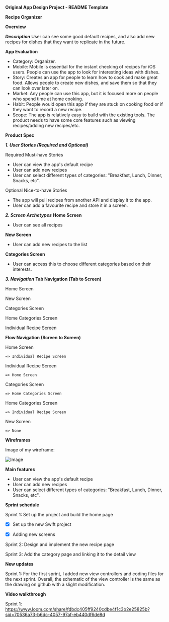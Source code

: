 **Original App Design Project - README Template**

**Recipe Organizer**

**Overview**

***Description***
User can see some good default recipes, and also add new recipes for dishes that they want to replicate in the future.

**App Evaluation**
- Category: Organizer.
- Mobile: Mobile is essential for the instant checking of recipes for iOS users. People can use the app to look for interesting ideas with dishes.
- Story: Creates an app for people to learn how to cook and make great food. Allows people to create new dishes, and save them so that they can look over later on.
- Market: Any people can use this app, but it is focused more on people who spend time at home cooking.
- Habit: People would open this app if they are stuck on cooking food or if they want to record a new recipe.
- Scope: The app is relatively easy to build with the existing tools. The product needs to have some core features such as viewing recipes/adding new recipes/etc.

**Product Spec**

***1. User Stories (Required and Optional)***

Required Must-have Stories
- User can view the app's default recipe
- User can add new recipes
- User can select different types of categories: "Breakfast, Lunch, Dinner, Snacks, etc".

Optional Nice-to-have Stories
- The app will pull recipes from another API and display it to the app.
- User can add a favourite recipe and store it in a screen.

***2. Screen Archetypes***
**Home Screen**
- User can see all recipes

**New Screen**
- User can add new recipes to the list

**Categories Screen**
- User can access this to choose different categories based on their interests.

***3. Navigation***
**Tab Navigation (Tab to Screen)**

Home Screen

New Screen

Categories Screen

Home Categories Screen

Individual Recipe Screen

**Flow Navigation (Screen to Screen)**

Home Screen 

    => Individual Recipe Screen
    
Individual Recipe Screen

    => Home Screen

Categories Screen 

    => Home Categories Screen
    
Home Categories Screen

    => Individual Recipe Screen
    
New Screen 

    => None

**Wireframes**

Image of my wireframe:

![Image](https://github.com/Baozzz04/CodePath_Capstone/blob/main/IMG_9110.HEIC?raw=true)

**Main features**
- User can view the app's default recipe
- User can add new recipes
- User can select different types of categories: "Breakfast, Lunch, Dinner, Snacks, etc".

**Sprint schedule**

Sprint 1: Set up the project and build the home page

- [x] Set up the new Swift project

- [x] Adding new screens

Sprint 2: Design and implement the new recipe page

Sprint 3: Add the category page and linking it to the detail view

**New updates**

Sprint 1: For the first sprint, I added new view controllers and coding files for the next sprint. Overall, the schematic of the view controller is the same as the drawing on github with a slight modification.

**Video walkthrough**

Sprint 1: https://www.loom.com/share/fdbdc405ff9240cdbe4f1c3b2e25825b?sid=70536a73-b6dc-4057-97af-eb440df6de8d
